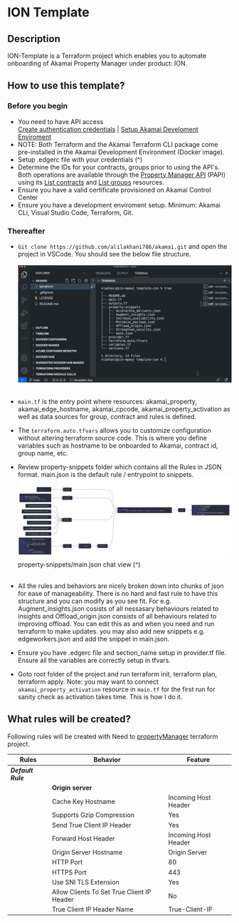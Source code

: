 <!-- markdownlint-configure-file {
  "MD013": {
    "code_blocks": false,
    "tables": false
  },
  "MD033": false,
  "MD041": false
} -->

# ION Template

## Description

ION-Template is a Terraform project which enables you to automate onboarding of Akamai Property Manager under product: ION.

## How to use this template?

### Before you begin

 * You need to have API access<br />
 [Create authentication credentials](https://techdocs.akamai.com/developer/docs/set-up-authentication-credentials) | [Setup Akamai Develoment Enviroment](https://techdocs.akamai.com/developer/docs/set-up-authentication-credentials)
 * NOTE: Both Terraform and the Akamai Terraform CLI package come pre-installed in the Akamai Development Environment (Docker image).
 * Setup .edgerc file with your credentials (^)
 * Determine the IDs for your contracts, groups prior to using the API's. Both operations are available through the [Property Manager API](https://techdocs.akamai.com/property-mgr/reference/api) (PAPI) using its [List contracts](https://techdocs.akamai.com/property-mgr/reference/get-contracts) and [List groups](https://techdocs.akamai.com/property-mgr/reference/get-groups) resources.
 * Ensure you have a valid certificate provisioned on Akamai Control Center
 * Ensure you have a development enviroment setup. Minimum: Akamai CLi, Visual Studio Code, Terraform, Git.

 ### Thereafter

* ``` Git clone https://github.com/alilakhani786/akamai.git ``` and open the project in VSCode. You should see the below file structure. <br /><br />
<img
  src="img/vs01.png"
  alt=""
  title="Project tree"
  style="display: inline-block; margin: 0 auto; width:800px;">
  <br/><br/>
* ```main.tf``` is the entry point where resources: akamai_property, akamai_edge_hostname, akamai_cpcode, akamai_property_activation as well as data sources for group, contract and rules is defined.
* The ```terraform.auto.tfvars``` allows you to customize configuration without altering terraform source code. This is where you define variables such as hostname to be onboarded to Akamai, contract id, group name, etc.

* Review property-snippets folder which contains all the Rules in JSON format. main.json is the default rule / entrypoint to snippets.
<img
  src="img/mainjson01.png"
  alt=""
  title="Project tree"
  style="display: inline-block; margin: 0 auto; width:900px;">
  property-snippets/main.json chat view (^)
  <br/><br/>
* All the rules and behaviors are nicely broken down into chunks of json for ease of manageability. There is no hard and fast rule to have this structure and you can modify as you see fit. For e.g. Augment_insights.json cosists of all nessasary behaviours related to insights and Offload_origin.json consists of all behaviours related to improving offload. You can edit this as and when you need and run terraform to make updates. you may also add new snippets e.g. edgeworkers.json and add the snippet in main.json.

* Ensure you have .edgerc file and section_name setup in provider.tf file. Ensure all the variables are correctly setup in tfvars.
* Goto root folder of the project and run terraform init, terraform plan, terraform apply. Note: you may want to connect ```akamai_property_activation``` resource in ```main.tf``` for the first run for sanity check as activation takes time. This is how I do it.




 ## What rules will be created?

Following rules will be created with Need to [propertyManager](https://github.com/alilakhani786/akamai/tree/main/terraform/propertyManager) terraform project.

| Rules | Behavior | Feature |
| ----- | -------- | ------- |
| ***Default Rule*** |                             |
|                    | **Origin server**           |
|                    | Cache Key Hostname          |  Incoming Host Header
|                    | Supports Gzip Compression   |  Yes                                                          
|                    | Send True Client IP Header  |  Yes                                                          
|                    | Forward Host Header         |  Incoming Host Header                                                          
|                    | Origin Server Hostname      |  Origin Server
|                    | HTTP Port                   |  80
|                    | HTTPS Port                  |  443                            
|                    | Use SNI TLS Extension       |  Yes   
|                    | Allow Clients To Set True Client IP Header |  No
|                    | True Client IP Header Name  |  True-Client-IP
</div>
</div>